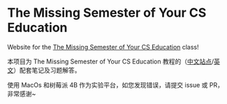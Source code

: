 # The Missing Semester of Your CS Education 

Website for the [The Missing Semester of Your CS Education](https://missing.csail.mit.edu/) class!



本项目为 The Missing Semester of Your CS Education 教程的（[中文站点](https://missing-semester-cn.github.io)/[英文](https://missing.csail.mit.edu/)）配套笔记及习题解答。

使用 MacOs 和树莓派 4B 作为实验平台，如您发现错误，请提交 issue 或 PR，非常感谢~


